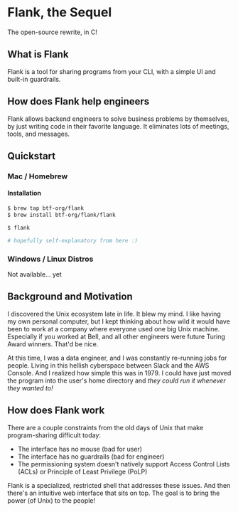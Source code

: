 # Flank, the Sequel

The open-source rewrite, in C!

## What is Flank

Flank is a tool for sharing programs from your CLI, with a simple UI and built-in guardrails.

## How does Flank help engineers

Flank allows backend engineers to solve business problems by themselves, by just writing code in their favorite language. It eliminates lots of meetings, tools, and messages.

## Quickstart

### Mac / Homebrew 

#### Installation

```bash
$ brew tap btf-org/flank
$ brew install btf-org/flank/flank

$ flank 

# hopefully self-explanatory from here :)
```

### Windows / Linux Distros

Not available... yet

## Background and Motivation

I discovered the Unix ecosystem late in life. It blew my mind. I like having my own personal computer, but I kept thinking about how wild it would have been to work at a company where everyone used one big Unix machine. Especially if you worked at Bell, and all other engineers were future Turing Award winners. That'd be nice.

At this time, I was a data engineer, and I was constantly re-running jobs for people. Living in this hellish cyberspace between Slack and the AWS Console. And I realized how simple this was in 1979. I could have just moved the program into the user's home directory and _they could run it whenever they wanted to!_

## How does Flank work

There are a couple constraints from the old days of Unix that make program-sharing difficult today:

- The interface has no mouse (bad for user)
- The interface has no guardrails (bad for engineer)
- The permissioning system doesn't natively support Access Control Lists (ACLs) or Principle of Least Privilege (PoLP)

Flank is a specialized, restricted shell that addresses these issues. And then there's an intuitive web interface that sits on top. The goal is to bring the power (of Unix) to the people!
